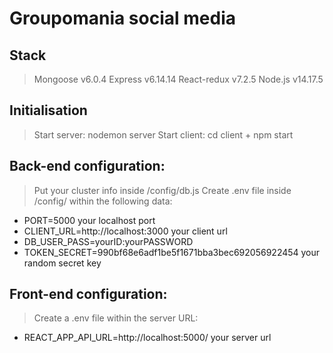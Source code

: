 # Groupomania social media

## Stack

> Mongoose v6.0.4
> Express v6.14.14
> React-redux v7.2.5
> Node.js v14.17.5

## Initialisation

> Start server: nodemon server
> Start client: cd client + npm start

## Back-end configuration:

> Put your cluster info inside /config/db.js
> Create .env file inside /config/ within the following data:

- PORT=5000 your localhost port
- CLIENT_URL=http://localhost:3000 your client url
- DB_USER_PASS=yourID:yourPASSWORD
- TOKEN_SECRET=990bf68e6adf1be5f1671bba3bec692056922454 your random secret key

## Front-end configuration:

> Create a .env file within the server URL:

- REACT_APP_API_URL=http://localhost:5000/ your server url
